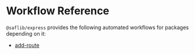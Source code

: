 # Workflow Reference

`@saflib/express` provides the following automated workflows for packages depending on it:

- [add-route](./add-route.md)
